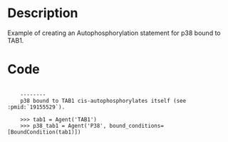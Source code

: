 # Description
Example of creating an Autophosphorylation statement for p38 bound to TAB1.

# Code
```

    --------
    p38 bound to TAB1 cis-autophosphorylates itself (see :pmid:`19155529`).

    >>> tab1 = Agent('TAB1')
    >>> p38_tab1 = Agent('P38', bound_conditions=[BoundCondition(tab1)])

```
